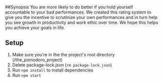 ##Synopsis
You are more likely to do better if you hold yourself accountable to your bad performances. We created this rating system to give you the incentive to scrutinize your own performances and in turn help you see growth in productivity and work ethic over time. We hope this helps you achieve your goals in life.

## Setup
1. Make sure you're in the the project's root directory (/the_pomodoro_project)
2. Delete package-lock.json (`rm package-lock.json`)
3. Run `npm install` to install dependencies
4. Run `npm start`
